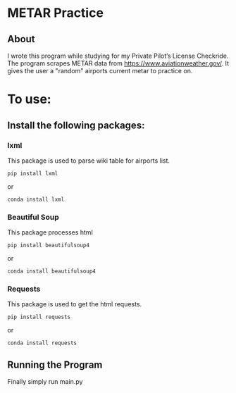 # METAR Practice

## About
I wrote this program while studying for my Private Pilot’s License  Checkride. The program scrapes METAR data from https://www.aviationweather.gov/. It gives the user a "random" airports current metar to practice on.





# To use:

## Install the following packages:         

### lxml 
This package is used to parse wiki table for airports list.

    pip install lxml

or

    conda install lxml


### Beautiful Soup 
This package processes html

    pip install beautifulsoup4

or

    conda install beautifulsoup4


### Requests
This package is used to get the html requests.

    pip install requests

or

    conda install requests


## Running the Program
Finally simply run main.py
